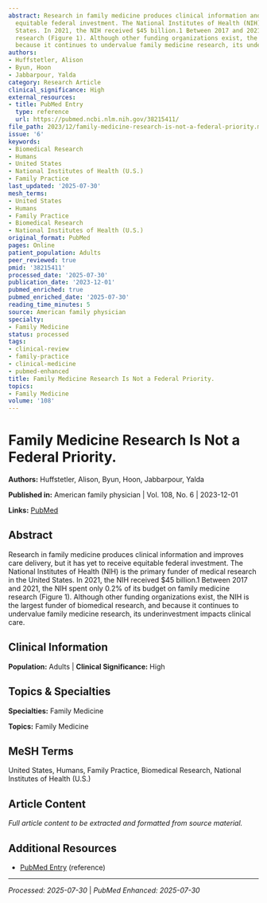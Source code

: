 ```yaml
---
abstract: Research in family medicine produces clinical information and improves care delivery, but it has yet to receive
  equitable federal investment. The National Institutes of Health (NIH) is the primary funder of medical research in the United
  States. In 2021, the NIH received $45 billion.1 Between 2017 and 2021, the NIH spent only 0.2% of its budget on family medicine
  research (Figure 1). Although other funding organizations exist, the NIH is the largest funder of biomedical research, and
  because it continues to undervalue family medicine research, its underinvestment impacts clinical care.
authors:
- Huffstetler, Alison
- Byun, Hoon
- Jabbarpour, Yalda
category: Research Article
clinical_significance: High
external_resources:
- title: PubMed Entry
  type: reference
  url: https://pubmed.ncbi.nlm.nih.gov/38215411/
file_path: 2023/12/family-medicine-research-is-not-a-federal-priority.md
issue: '6'
keywords:
- Biomedical Research
- Humans
- United States
- National Institutes of Health (U.S.)
- Family Practice
last_updated: '2025-07-30'
mesh_terms:
- United States
- Humans
- Family Practice
- Biomedical Research
- National Institutes of Health (U.S.)
original_format: PubMed
pages: Online
patient_population: Adults
peer_reviewed: true
pmid: '38215411'
processed_date: '2025-07-30'
publication_date: '2023-12-01'
pubmed_enriched: true
pubmed_enriched_date: '2025-07-30'
reading_time_minutes: 5
source: American family physician
specialty:
- Family Medicine
status: processed
tags:
- clinical-review
- family-practice
- clinical-medicine
- pubmed-enhanced
title: Family Medicine Research Is Not a Federal Priority.
topics:
- Family Medicine
volume: '108'
---
```


# Family Medicine Research Is Not a Federal Priority.

**Authors:** Huffstetler, Alison, Byun, Hoon, Jabbarpour, Yalda

**Published in:** American family physician | Vol. 108, No. 6 | 2023-12-01

**Links:** [PubMed](https://pubmed.ncbi.nlm.nih.gov/38215411/)

## Abstract

Research in family medicine produces clinical information and improves care delivery, but it has yet to receive equitable federal investment. The National Institutes of Health (NIH) is the primary funder of medical research in the United States. In 2021, the NIH received $45 billion.1 Between 2017 and 2021, the NIH spent only 0.2% of its budget on family medicine research (Figure 1). Although other funding organizations exist, the NIH is the largest funder of biomedical research, and because it continues to undervalue family medicine research, its underinvestment impacts clinical care.

## Clinical Information

**Population:** Adults | **Clinical Significance:** High

## Topics & Specialties

**Specialties:** Family Medicine

**Topics:** Family Medicine

## MeSH Terms

United States, Humans, Family Practice, Biomedical Research, National Institutes of Health (U.S.)

## Article Content

*Full article content to be extracted and formatted from source material.*

## Additional Resources

- [PubMed Entry](https://pubmed.ncbi.nlm.nih.gov/38215411/) (reference)

---

*Processed: 2025-07-30* | *PubMed Enhanced: 2025-07-30*
